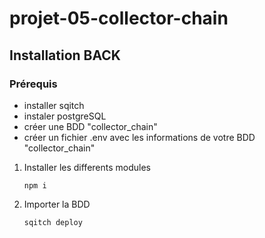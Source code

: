 # projet-05-collector-chain

## Installation BACK

### Prérequis

- installer sqitch
- instaler postgreSQL
- créer une BDD "collector_chain"
- créer un fichier .env avec les informations de votre BDD "collector_chain"

1. Installer les differents modules

   ``` npm i ```

2. Importer la BDD

    ``` sqitch deploy ```
